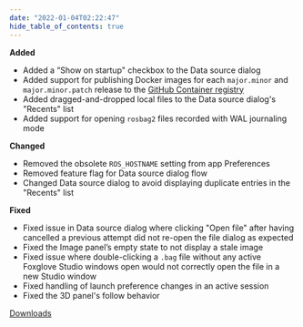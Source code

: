 ```yaml
---
date: "2022-01-04T02:22:47"
hide_table_of_contents: true
---
```


**Added**

- Added a “Show on startup" checkbox to the Data source dialog
- Added support for publishing Docker images for each `major.minor` and `major.minor.patch` release to the [GitHub Container registry](https://docs.github.com/en/packages/working-with-a-github-packages-registry/working-with-the-container-registry)
- Added dragged-and-dropped local files to the Data source dialog's "Recents" list
- Added support for opening `rosbag2` files recorded with WAL journaling mode

**Changed**

- Removed the obsolete `ROS_HOSTNAME` setting from app Preferences
- Removed feature flag for Data source dialog flow
- Changed Data source dialog to avoid displaying duplicate entries in the "Recents" list

**Fixed**

- Fixed issue in Data source dialog where clicking "Open file" after having cancelled a previous attempt did not re-open the file dialog as expected
- Fixed the Image panel’s empty state to not display a stale image
- Fixed issue where double-clicking a `.bag` file without any active Foxglove Studio windows open would not correctly open the file in a new Studio window
- Fixed handling of launch preference changes in an active session
- Fixed the 3D panel's follow behavior

[Downloads](https://github.com/foxglove/studio/releases/tag/v0.25.1)
